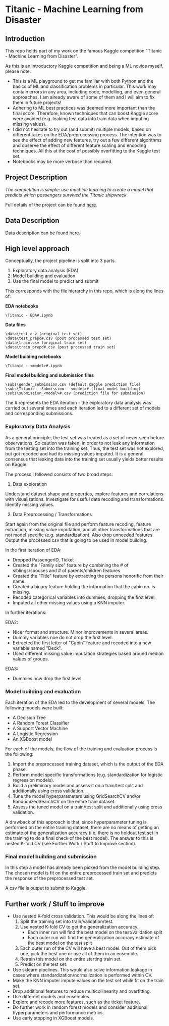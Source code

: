 # Titanic - Machine Learning from Disaster

## Introduction

This repo holds part of my work on the famous Kaggle competition "Titanic - Machine Learning from Disaster".

As this is an introductory Kaggle competition and being a ML novice myself, please note:

* This is a ML playground to get me familiar with both Python and the basics of ML and classification problems in particular. This work may contain errors in any area, including code, modelling, and even general approaches. I am already aware of some of them and I will aim to fix them in future projects! 
* Adhering to ML best practices was deemed more important than the final score. Therefore, known techniques that can boost Kaggle score were avoided (e.g. leaking test data into train data when imputing missing values).
* I did not hesitate to try out (and submit) multiple models, based on different takes on the EDA/preprocessing process. The intention was to see the effect of adding new features, try out a few different algorithms and observe the effect of different feature scaling and encoding techniques. All this at the cost of possibly overfitting to the Kaggle test set.
* Notebooks may be more verbose than required.

## Project Description

*The competition is simple: use machine learning to create a model that predicts which passengers survived the Titanic shipwreck.*

Full details of the project can be found [here](https://www.kaggle.com/c/titanic/overview).

## Data Description

Data description can be found [here](https://www.kaggle.com/c/titanic/data).

## High level approach

Conceptually, the project pipeline is split into 3 parts. 

1. Exploratory data analysis (EDA)
2. Model building and evaluation
3. Use the final model to predict and submit

This corresponds with the file hierarchy in this repo, which is along the lines of:

**EDA notebooks**

	\Titanic - EDA#.ipynb

**Data files**

	\data\test.csv (original test set)
	\data\test_prepd#.csv (post processed test set)
	\data\train.csv (original train set)
	\data\train_prepd#.csv (post processed train set)

**Model building notebooks**

	\Titanic - <model>#.ipynb

**Final model building and submission files**

	\subs\gender_submission.csv (default Kaggle prediction file)
	\subs\Titanic - Submission - <model># (final model building)
	\subs\submission_<model>#.csv (prediction file for submission)
	
The # represents the EDA iteration - the exploratory data analysis was carried out several times and each iteration led to a different set of models and corresponding submissions.

### Exploratory Data Analysis

As a general principle, the test set was treated as a set of never seen before observations. So caution was taken, in order to not leak any information from the testing set into the training set. Thus, the test set was not explored, but got recoded and had its missing values imputed. It is a general consensus that leaking data into the training set usually yields better results on Kaggle.

The process I followed consists of two broad steps:

1. Data exploration

Understand dataset shape and properties, explore features and correlations with visualizations. Investigate for useful data recoding and transformations. Identify missing values.

2. Data Preprocessing / Transformations

Start again from the original file and perform feature recoding, feature extraction, missing value imputation, and all other transformations that are not model specific (e.g. standardization). Also drop unneeded features. Output the processed csv that is going to be used in model building.

In the first iteration of EDA:

* Dropped PassengerID, Ticket
* Created the "Family size" feature by combining the # of siblings/spouses and # of parents/children features
* Created the "Title" feature by extracting the persons honorific from their name.
* Created a binary feature holding the information that the cabin no. is missing.
* Recoded categorical variables into dummies, dropping the first level.
* Imputed all other missing values using a KNN imputer.

In further iterations:

EDA2: 

* Nicer format and structure. Minor improvements in several areas.
* Dummy variables noe do not drop the first level.
* Extracted the first letter of "Cabin" feature and recoded into a new variable named "Deck".
* Used different missing value imputation strategies based around median values of groups.

EDA3:

* Dummies now drop the first level.

### Model building and evaluation

Each iteration of the EDA led to the development of several models. The following models were built:

* A Decision Tree
* A Random Forest Classifier 
* A Support Vector Machine
* A Logistic Regression
* An XGBoost model

For each of the models, the flow of the training and evaluation process is the following:

1. Import the preprocessed training dataset, which is the output of the EDA phase.
2. Perform model specific transformations (e.g. standardization for logistic regression models).
3. Build a preliminary model and assess it on a train/test split and additionally using cross validation.
4. Tune the model hyperparameters using GridSearchCV and/or RandomizedSearchCV on the entire train dataset.
5. Assess the tuned model on a train/test split and additionally using cross validation.

A drawback of this approach is that, since hyperparameter tuning is performed on the entire training dataset, there are no means of getting an estimate of the generalization accuracy (i.e. there is no holdout test set in the training to do a final check of the best model). The answer to this is nested K-fold CV (see Further Work / Stuff to Improve section).

### Final model building and submission

In this step a model has already been picked from the model building step. The chosen model is fit on the entire preprocessed train set and predicts the response of the preprocessed test set. 

A csv file is output to submit to Kaggle.

## Further work / Stuff to improve

* Use nested K-fold cross validation. This would be along the lines of:
	1. Split the training set into train/validation/test.
	2. Use nested K-fold CV to get the generalization accuracy.
		* Each inner run will find the best model on the test/validation split
		* Each outer run will find the generalization accuracy estimate of the best model on the test split
	3. Each outer run of the CV will have a best model. Out of them pick one, pick the best one or use all of them in an ensemble.
	4. Retrain this model on the entire starting train set.
	5. Predict on the test set.
* Use sklearn pipelines. This would also solve information leakage in cases where standardization/normalization is performed within CV.
* Make the KNN imputer impute values on the test set while fit on the train set.
* Drop additional features to reduce multicollinearity and overfitting.
* Use different models and ensembles.
* Explore and recode more features, such as the ticket feature.
* Do further work in random forest models and consider additional hyperparameters and performance metrics.
* Use early stopping in XGBoost models.